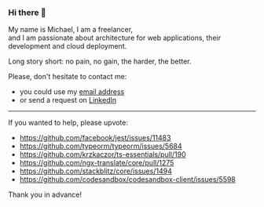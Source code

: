 ### Hi there 👋

My name is Michael, I am a freelancer,  
and I am passionate about architecture for web applications, their development and cloud deployment.

Long story short: no pain, no gain, the harder, the better.


Please, don't hesitate to contact me:

- you could use my [email address](mailto:m@sudo.eu)
- or send a request on [LinkedIn](http://linkedin.com/in/michael-gusev/)

---

If you wanted to help, please upvote:

- https://github.com/facebook/jest/issues/11483
- https://github.com/typeorm/typeorm/issues/5684
- https://github.com/krzkaczor/ts-essentials/pull/190
- https://github.com/ngx-translate/core/pull/1275
- https://github.com/stackblitz/core/issues/1494
- https://github.com/codesandbox/codesandbox-client/issues/5598

Thank you in advance!
